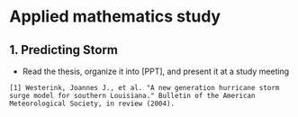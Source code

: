 # Applied mathematics study

## 1. Predicting Storm
- Read the thesis, organize it into [PPT], and present it at a study meeting 
```
[1] Westerink, Joannes J., et al. "A new generation hurricane storm surge model for southern Louisiana." Bulletin of the American Meteorological Society, in review (2004).
```
